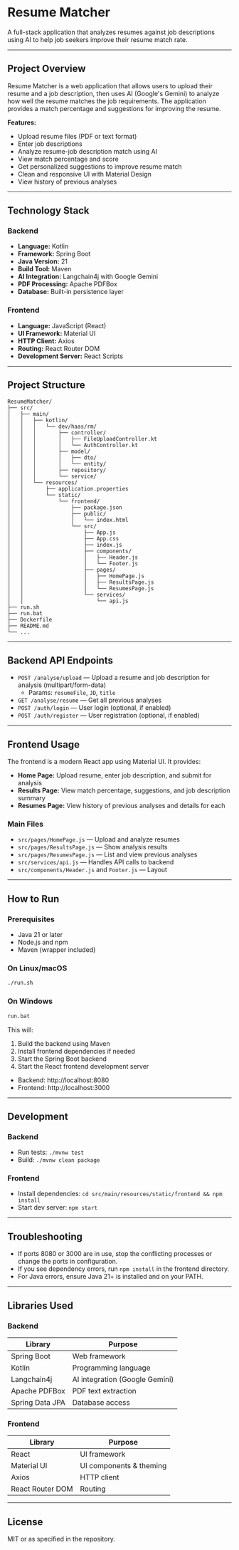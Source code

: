 # Resume Matcher

A full-stack application that analyzes resumes against job descriptions using AI to help job seekers improve their resume match rate.

---

## Project Overview

Resume Matcher is a web application that allows users to upload their resume and a job description, then uses AI (Google's Gemini) to analyze how well the resume matches the job requirements. The application provides a match percentage and suggestions for improving the resume.

**Features:**
- Upload resume files (PDF or text format)
- Enter job descriptions
- Analyze resume-job description match using AI
- View match percentage and score
- Get personalized suggestions to improve resume match
- Clean and responsive UI with Material Design
- View history of previous analyses

---

## Technology Stack

### Backend
- **Language:** Kotlin
- **Framework:** Spring Boot
- **Java Version:** 21
- **Build Tool:** Maven
- **AI Integration:** Langchain4j with Google Gemini
- **PDF Processing:** Apache PDFBox
- **Database:** Built-in persistence layer

### Frontend
- **Language:** JavaScript (React)
- **UI Framework:** Material UI
- **HTTP Client:** Axios
- **Routing:** React Router DOM
- **Development Server:** React Scripts

---

## Project Structure

```
ResumeMatcher/
├── src/
│   ├── main/
│   │   ├── kotlin/
│   │   │   └── dev/haas/rm/
│   │   │       ├── controller/
│   │   │       │   ├── FileUploadController.kt
│   │   │       │   └── AuthController.kt
│   │   │       ├── model/
│   │   │       │   ├── dto/
│   │   │       │   └── entity/
│   │   │       ├── repository/
│   │   │       └── service/
│   │   └── resources/
│   │       ├── application.properties
│   │       └── static/
│   │           └── frontend/
│   │               ├── package.json
│   │               ├── public/
│   │               │   └── index.html
│   │               └── src/
│   │                   ├── App.js
│   │                   ├── App.css
│   │                   ├── index.js
│   │                   ├── components/
│   │                   │   ├── Header.js
│   │                   │   └── Footer.js
│   │                   ├── pages/
│   │                   │   ├── HomePage.js
│   │                   │   ├── ResultsPage.js
│   │                   │   └── ResumesPage.js
│   │                   └── services/
│   │                       └── api.js
├── run.sh
├── run.bat
├── Dockerfile
├── README.md
└── ...
```

---

## Backend API Endpoints

- `POST /analyse/upload` — Upload a resume and job description for analysis (multipart/form-data)
  - Params: `resumeFile`, `JD`, `title`
- `GET /analyse/resume` — Get all previous analyses
- `POST /auth/login` — User login (optional, if enabled)
- `POST /auth/register` — User registration (optional, if enabled)

---

## Frontend Usage

The frontend is a modern React app using Material UI. It provides:
- **Home Page:** Upload resume, enter job description, and submit for analysis
- **Results Page:** View match percentage, suggestions, and job description summary
- **Resumes Page:** View history of previous analyses and details for each

### Main Files
- `src/pages/HomePage.js` — Upload and analyze resumes
- `src/pages/ResultsPage.js` — Show analysis results
- `src/pages/ResumesPage.js` — List and view previous analyses
- `src/services/api.js` — Handles API calls to backend
- `src/components/Header.js` and `Footer.js` — Layout

---

## How to Run

### Prerequisites
- Java 21 or later
- Node.js and npm
- Maven (wrapper included)

### On Linux/macOS
```bash
./run.sh
```

### On Windows
```cmd
run.bat
```

This will:
1. Build the backend using Maven
2. Install frontend dependencies if needed
3. Start the Spring Boot backend
4. Start the React frontend development server

- Backend: http://localhost:8080
- Frontend: http://localhost:3000

---

## Development

### Backend
- Run tests: `./mvnw test`
- Build: `./mvnw clean package`

### Frontend
- Install dependencies: `cd src/main/resources/static/frontend && npm install`
- Start dev server: `npm start`

---

## Troubleshooting
- If ports 8080 or 3000 are in use, stop the conflicting processes or change the ports in configuration.
- If you see dependency errors, run `npm install` in the frontend directory.
- For Java errors, ensure Java 21+ is installed and on your PATH.

---

## Libraries Used

### Backend
| Library         | Purpose                                 |
|-----------------|-----------------------------------------|
| Spring Boot     | Web framework                           |
| Kotlin          | Programming language                    |
| Langchain4j     | AI integration (Google Gemini)          |
| Apache PDFBox   | PDF text extraction                     |
| Spring Data JPA | Database access                         |

### Frontend
| Library             | Purpose                        |
|---------------------|--------------------------------|
| React               | UI framework                   |
| Material UI         | UI components & theming        |
| Axios               | HTTP client                    |
| React Router DOM    | Routing                        |

---

## License
MIT or as specified in the repository.

